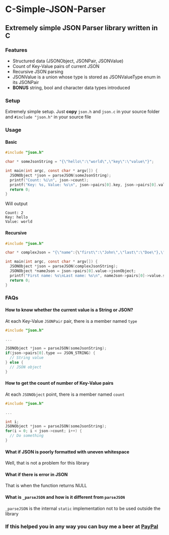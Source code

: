# C-Simple-JSON-Parser

## Extremely simple JSON Parser library written in C

### Features

 * Structured data (JSONObject, JSONPair, JSONValue)
 * Count of Key-Value pairs of current JSON
 * Recursive JSON parsing
 * JSONValue is a union whose type is stored as JSONValueType enum in its JSONPair
 * __BONUS__ string, bool and character data types introduced

### Setup

Extremely simple setup. Just __copy__ `json.h` and `json.c` in your source folder and `#include "json.h"` in your source file

### Usage

#### Basic

```C
#include "json.h"

char * someJsonString = "{\"hello\":\"world\",\"key\":\"value\"}";

int main(int argc, const char * argv[]) {
  JSONObject *json = parseJSON(someJsonString);
  printf("Count: %i\n", json->count);
  printf("Key: %s, Value: %s\n", json->pairs[0].key, json->pairs[0].value->stringValue);
  return 0;
}
```
Will output

```
Count: 2
Key: hello
Value: world
```

#### Recursive

```C
#include "json.h"

char * complexJson = "{\"name":{\"first\":\"John\",\"last\":\"Doe\"},\"age\":\"21\"}";

int main(int argc, const char * argv[]) {
  JSONObject *json = parseJSON(complexJsonString);
  JSONObject *nameJson = json->pairs[0].value->jsonObject;
  printf("First name: %s\nLast name: %s\n", nameJson->pairs[0]->value.stringValue, nameJson->pairs[1]->value.stringValue);
  return 0;
}
```

### FAQs

#### How to know whether the current value is a String or JSON?

At each Key-Value `JSONPair` pair, there is a member named `type`

```C
#include "json.h"

...

JSONObject *json = parseJSON(someJsonString);
if(json->pairs[0].type == JSON_STRING) {
  // String value
} else {
  // JSON object
}
```

#### How to get the count of number of Key-Value pairs

At each `JSONObject` point, there is a member named `count`

```C
#include "json.h"

...

int i;
JSONObject *json = parseJSON(someJsonString);
for(i = 0; i < json->count; i++) {
  // Do something
}
```

#### What if JSON is poorly formatted with uneven whitespace

Well, that is not a problem for this library

#### What if there is error in JSON

That is when the function returns NULL

#### What is `_parseJSON` and how is it different from `parseJSON`

`_parseJSON` is the internal `static` implementation not to be used outside the library

### If this helped you in any way you can buy me a beer at [PayPal](https://www.paypal.me/suhelchakraborty "Buy me a beer")
